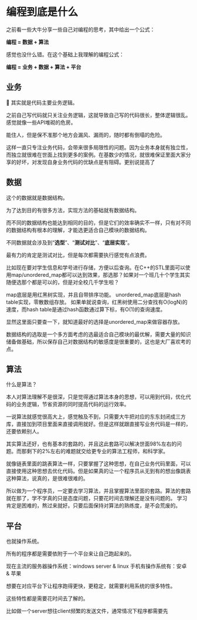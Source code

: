 # 编程到底是什么

之前看一些大牛分享一些自己对编程的思考，其中给出一个公式：

**编程 = 数据 + 算法**

感觉也没什么错。在这个基础上我理解的编程公式：

**编程 = 业务 + 数据 + 算法 + 平台**

## 业务

其实就是代码主要业务逻辑。

之前自己写代码就只关注业务逻辑，这就导致自己写的代码很长，整体逻辑很乱。感觉就像一些API堆砌的危房。

能住人，但是保不准那个地方会漏风、漏雨的，随时都有倒塌的危险。

这样一直只专注业务代码，会带来很多局限性的问题。因为业务本身就有独立性，而独立就很难在世面上找到更多的案例。在基数少的情况，就很难保证里面大家分享的好坏，对发现自身业务代码的优缺点是有阻碍。更别说提高了

## 数据

这个的数据就是数据结构。

为了达到目的有很多方法，实现方法的基础就有数据结构。

而不同的数据结构也能达到相同的目的，但是它们的效率确实不一样，只有对不同的数据结构有根本的理解，才能选更适合自己模块的数据结构。

不同数据就会涉及到“**选型**”、“**测试对比**”、“**底层实现**”。

最有力的肯定是测试对比，但是每次都需要执行感觉有点浪费。

比如现在要对学生信息和学号进行存储，方便以后查询。在C++的STL里面可以使用map/unordered_map都可以达到效果，那选那？如果对一个班几十个学生其实随便选那个都是可以的，但是对全校几千学生啦？

map底层是用红黑树实现，并且自带排序功能。
unordered_map底层是hash table实现，零散数组存放。
如果单就说查询，红黑树使用二分查找有O(logN)的速度，而hash table是通过hash函数通过算下标，有O(1)的查询速度。

显然这里面只要查一下，就知道最好的选择是unordered_map来做容器存放。

数据结构的选取是一个多方面考虑的选最适合自己模块的最优解，需要大量的知识储备做基础，所以保存自己对数据结构的敏感度是很重要的，这也是大厂喜欢考的点。

## 算法

什么是算法？

本人对算法理解不是很深，只是觉得通过算法本身的思想，可以用到代码，优化代码的业务逻辑，节省资源的同时提高代码的运行效率。

一说算法就感觉很高大上，感觉触及不到，只需要大牛把对应的东东封闭成三方库，直接加到项目里面来直接调用就好。但是这样就跟直接写业务代码是一样的，还要依赖别人。

其实算法还好，也有基本的套路的，并且这此套路可以解决世面98%左右的问题。而那剩下的2%左右的难题就交给更专业的算法工程师，和科学家。

就像链表里面的跳表算法一样，只要掌握了这种思想，在自己业务代码里面，可以直接使用这种思想去优化代码。但是如果真的让一个程序员从无到有的想出像跳表这种算法，说真的，是很难很难的。

所以做为一个程序员，一定要去学习算法，并且掌握算法里面的套路。算法的套路就在那了，学不学真的只是态度问题，只要花时间去理解还是没有问题的。
学习肯定是困难的，熬过来就好。只要后面保持对算法的熟练度，是不会荒废的。

## 平台

也就操作系统。

所有的程序都是需要依附于一个平台来让自己跑起来的。

现在主流的服务器操作系统：windows server & linux
手机有操作系统有：安卓 & 苹果

想要在对应平台下让程序跑得更快，更稳定，就需要利用系统的很多特性。

这些特性都是需要花时间去了解的。

比如做一个server想往client频繁的发送文件，通常情况下程序都需要先

